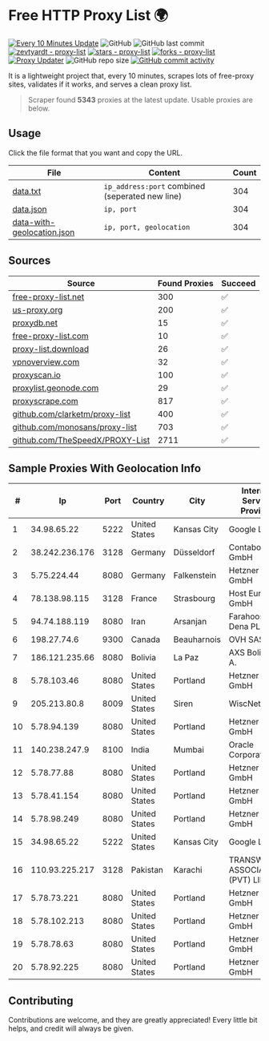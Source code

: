 
# Free HTTP Proxy List 🌍

[![Every 10 Minutes Update](https://github.com/mertguvencli/http-proxy-list/actions/workflows/main.yml/badge.svg?branch=main)](https://github.com/mertguvencli/http-proxy-list/actions/workflows/main.yml)
![GitHub](https://img.shields.io/github/license/mertguvencli/http-proxy-list)
![GitHub last commit](https://img.shields.io/github/last-commit/mertguvencli/http-proxy-list)
[![zevtyardt - proxy-list](https://img.shields.io/static/v1?label=zevtyardt&message=proxy-list&color=blue&logo=github)](https://github.com/zevtyardt/proxy-list "Go to GitHub repo")
[![stars - proxy-list](https://img.shields.io/github/stars/zevtyardt/proxy-list?style=social)](https://github.com/zevtyardt/proxy-list)
[![forks - proxy-list](https://img.shields.io/github/forks/zevtyardt/proxy-list?style=social)](https://github.com/zevtyardt/proxy-list)
[![Proxy Updater](https://github.com/zevtyardt/proxy-list/workflows/Proxy%20Updater/badge.svg)](https://github.com/zevtyardt/proxy-list/actions?query=workflow:"Proxy+Updater")
![GitHub repo size](https://img.shields.io/github/repo-size/zevtyardt/proxy-list)
[![GitHub commit activity](https://img.shields.io/github/commit-activity/m/zevtyardt/proxy-list?logo=commits)](https://github.com/zevtyardt/proxy-list/commits/main)

It is a lightweight project that, every 10 minutes, scrapes lots of free-proxy sites, validates if it works, and serves a clean proxy list.

> Scraper found **5343** proxies at the latest update. Usable proxies are below.

## Usage

Click the file format that you want and copy the URL.

|File|Content|Count|
|----|-------|-----|
|[data.txt](https://raw.githubusercontent.com/mertguvencli/http-proxy-list/main/proxy-list/data.txt)|`ip_address:port` combined (seperated new line)|304|
|[data.json](https://raw.githubusercontent.com/mertguvencli/http-proxy-list/main/proxy-list/data.json)|`ip, port`|304|
|[data-with-geolocation.json](https://raw.githubusercontent.com/mertguvencli/http-proxy-list/main/proxy-list/data-with-geolocation.json)|`ip, port, geolocation`|304|

## Sources

|Source|Found Proxies|Succeed|
|------|-------------|-------|
|[free-proxy-list.net](https://free-proxy-list.net)|300|✅|
|[us-proxy.org](https://www.us-proxy.org)|200|✅|
|[proxydb.net](http://proxydb.net)|15|✅|
|[free-proxy-list.com](https://free-proxy-list.com/?page=&port=&type%5B%5D=http&type%5B%5D=https&up_time=0&search=Search)|10|✅|
|[proxy-list.download](https://www.proxy-list.download/HTTP)|26|✅|
|[vpnoverview.com](https://vpnoverview.com/privacy/anonymous-browsing/free-proxy-servers)|32|✅|
|[proxyscan.io](https://www.proxyscan.io)|100|✅|
|[proxylist.geonode.com](https://proxylist.geonode.com/api/proxy-list?limit=300&page=1&sort_by=lastChecked&sort_type=desc&protocols=http,https)|29|✅|
|[proxyscrape.com](https://api.proxyscrape.com/v2/?request=displayproxies&protocol=http&timeout=10000&country=all&ssl=all&anonymity=all)|817|✅|
|[github.com/clarketm/proxy-list](https://raw.githubusercontent.com/clarketm/proxy-list/master/proxy-list-raw.txt)|400|✅|
|[github.com/monosans/proxy-list](https://raw.githubusercontent.com/monosans/proxy-list/main/proxies/http.txt)|703|✅|
|[github.com/TheSpeedX/PROXY-List](https://raw.githubusercontent.com/TheSpeedX/PROXY-List/master/http.txt)|2711|✅|


## Sample Proxies With Geolocation Info

|#|Ip|Port|Country|City|Internet Service Provider|
|-|--|----|-------|----|-------------------------|
|1|34.98.65.22|5222|United States|Kansas City|Google LLC|
|2|38.242.236.176|3128|Germany|Düsseldorf|Contabo GmbH|
|3|5.75.224.44|8080|Germany|Falkenstein|Hetzner Online GmbH|
|4|78.138.98.115|3128|France|Strasbourg|Host Europe GmbH|
|5|94.74.188.119|8080|Iran|Arsanjan|Farahoosh Dena PLC|
|6|198.27.74.6|9300|Canada|Beauharnois|OVH SAS|
|7|186.121.235.66|8080|Bolivia|La Paz|AXS Bolivia S. A.|
|8|5.78.103.46|8080|United States|Portland|Hetzner Online GmbH|
|9|205.213.80.8|8009|United States|Siren|WiscNet|
|10|5.78.94.139|8080|United States|Portland|Hetzner Online GmbH|
|11|140.238.247.9|8100|India|Mumbai|Oracle Corporation|
|12|5.78.77.88|8080|United States|Portland|Hetzner Online GmbH|
|13|5.78.41.154|8080|United States|Portland|Hetzner Online GmbH|
|14|5.78.98.249|8080|United States|Portland|Hetzner Online GmbH|
|15|34.98.65.22|5222|United States|Kansas City|Google LLC|
|16|110.93.225.217|3128|Pakistan|Karachi|TRANSWORLD ASSOCIATES (PVT) LIMITED|
|17|5.78.73.221|8080|United States|Portland|Hetzner Online GmbH|
|18|5.78.102.213|8080|United States|Portland|Hetzner Online GmbH|
|19|5.78.78.63|8080|United States|Portland|Hetzner Online GmbH|
|20|5.78.92.225|8080|United States|Portland|Hetzner Online GmbH|



## Contributing

Contributions are welcome, and they are greatly appreciated! Every
little bit helps, and credit will always be given.

